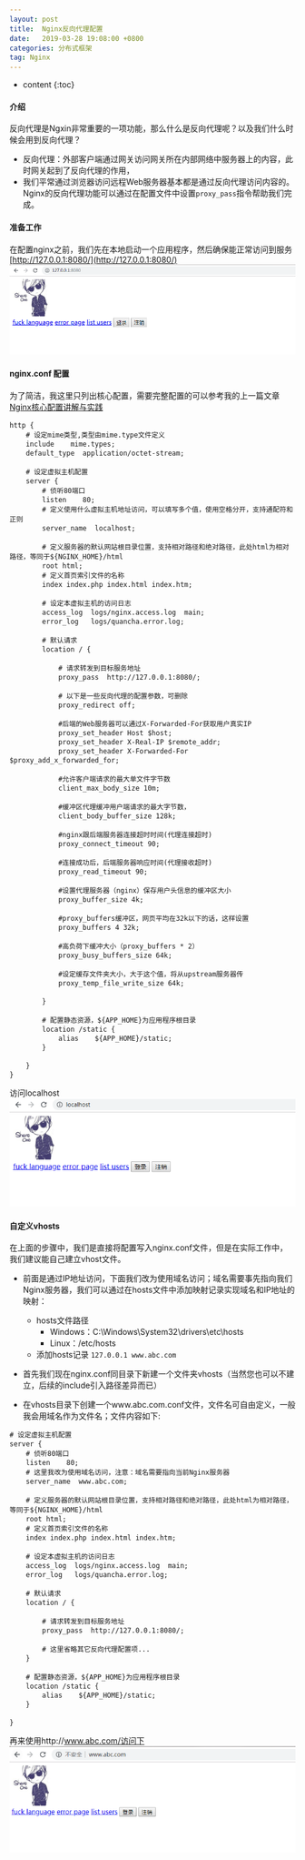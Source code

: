 ```yaml
---
layout: post
title:  Nginx反向代理配置
date:   2019-03-28 19:08:00 +0800
categories: 分布式框架
tag: Nginx
---
```


* content
{:toc}

#### 介绍
反向代理是Ngxin非常重要的一项功能，那么什么是反向代理呢？以及我们什么时候会用到反向代理？
* 反向代理：外部客户端通过网关访问网关所在内部网络中服务器上的内容，此时网关起到了反向代理的作用，
* 我们平常通过浏览器访问远程Web服务器基本都是通过反向代理访问内容的。
Nginx的反向代理功能可以通过在配置文件中设置`proxy_pass`指令帮助我们完成。


#### 准备工作
在配置nginx之前，我们先在本地启动一个应用程序，然后确保能正常访问到服务 [http://127.0.0.1:8080/](http://127.0.0.1:8080/)
![应用程序主页](/styles\images\nginx\3.png)


#### nginx.conf 配置
为了简洁，我这里只列出核心配置，需要完整配置的可以参考我的上一篇文章[Nginx核心配置讲解与实践](2019-03-28-Nginx核心配置讲解与实践.md)
```nginx
http {
    # 设定mime类型,类型由mime.type文件定义
    include    mime.types;
    default_type  application/octet-stream;

    # 设定虚拟主机配置
    server {
        # 侦听80端口
        listen    80;
        # 定义使用什么虚拟主机地址访问，可以填写多个值，使用空格分开，支持通配符和正则
        server_name  localhost;

        # 定义服务器的默认网站根目录位置，支持相对路径和绝对路径，此处html为相对路径，等同于${NGINX_HOME}/html
        root html;
        # 定义首页索引文件的名称
        index index.php index.html index.htm;

        # 设定本虚拟主机的访问日志
        access_log  logs/nginx.access.log  main;
        error_log   logs/quancha.error.log;

        # 默认请求
        location / {

            # 请求转发到目标服务地址
            proxy_pass  http://127.0.0.1:8080/;
            
            # 以下是一些反向代理的配置参数，可删除
            proxy_redirect off;

            #后端的Web服务器可以通过X-Forwarded-For获取用户真实IP
            proxy_set_header Host $host;
            proxy_set_header X-Real-IP $remote_addr;
            proxy_set_header X-Forwarded-For $proxy_add_x_forwarded_for;
            
            #允许客户端请求的最大单文件字节数
            client_max_body_size 10m; 
 
            #缓冲区代理缓冲用户端请求的最大字节数，
            client_body_buffer_size 128k;
 
            #nginx跟后端服务器连接超时时间(代理连接超时)
            proxy_connect_timeout 90;
 
            #连接成功后，后端服务器响应时间(代理接收超时)
            proxy_read_timeout 90;
 
            #设置代理服务器（nginx）保存用户头信息的缓冲区大小
            proxy_buffer_size 4k;
 
            #proxy_buffers缓冲区，网页平均在32k以下的话，这样设置
            proxy_buffers 4 32k;
 
            #高负荷下缓冲大小（proxy_buffers * 2）
            proxy_busy_buffers_size 64k; 
 
            #设定缓存文件夹大小，大于这个值，将从upstream服务器传
            proxy_temp_file_write_size 64k;    
 
        }
        
        # 配置静态资源，${APP_HOME}为应用程序根目录
        location /static {
            alias    ${APP_HOME}/static;
        }

    }
}
```
访问localhost
![](/styles\images\nginx\4.png)


#### 自定义vhosts
在上面的步骤中，我们是直接将配置写入nginx.conf文件，但是在实际工作中，我们建议能自己建立vhost文件。
* 前面是通过IP地址访问，下面我们改为使用域名访问；域名需要事先指向我们Nginx服务器，我们可以通过在hosts文件中添加映射记录实现域名和IP地址的映射：
    * hosts文件路径
        * Windows：C:\Windows\System32\drivers\etc\hosts
        * Linux：/etc/hosts
    * 添加hosts记录
    `127.0.0.1 www.abc.com`

* 首先我们现在nginx.conf同目录下新建一个文件夹vhosts（当然您也可以不建立，后续的include引入路径差异而已）
* 在vhosts目录下创建一个www.abc.com.conf文件，文件名可自由定义，一般我会用域名作为文件名；文件内容如下:
```nginx
# 设定虚拟主机配置
server {
    # 侦听80端口
    listen    80;
    # 这里我改为使用域名访问，注意：域名需要指向当前Nginx服务器
    server_name  www.abc.com;

    # 定义服务器的默认网站根目录位置，支持相对路径和绝对路径，此处html为相对路径，等同于${NGINX_HOME}/html
    root html;
    # 定义首页索引文件的名称
    index index.php index.html index.htm;

    # 设定本虚拟主机的访问日志
    access_log  logs/nginx.access.log  main;
    error_log   logs/quancha.error.log;

    # 默认请求
    location / {

        # 请求转发到目标服务地址
        proxy_pass  http://127.0.0.1:8080/;
        
        # 这里省略其它反向代理配置项...
    }
    
    # 配置静态资源，${APP_HOME}为应用程序根目录
    location /static {
        alias    ${APP_HOME}/static;
    }

}
```
再来使用http://www.abc.com/访问下
![](/styles\images\nginx\5.png)